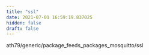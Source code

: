 ```yaml
---
title: "ssl"
date: 2021-07-01 16:59:19.837025
hidden: false
draft: false
---
```


ath79/generic/package_feeds_packages_mosquitto/ssl

